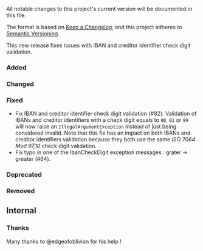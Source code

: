 All notable changes to this project's current version will be documented in this file.

The format is based on [Keep a Changelog](https://keepachangelog.com/en/1.0.0/), and this project adheres
to [Semantic Versioning](https://semver.org/spec/v2.0.0.html).

This new release fixes issues with IBAN and creditor identifier check digit validation.

### Added

### Changed

### Fixed

- Fix IBAN and creditor identifier check digit validation (#82). Validation of IBANs and creditor identifiers with a check digit equals to `00`, `01` or `99`
  will now raise an `IllegalArgumentException` instead of just being considered invalid. Note that this fix has an impact on both IBANs and creditor identifiers
  validation because they both use the same _ISO 7064 Mod 97,10_ check digit validation.
- Fix typo in one of the IbanCheckDigit exception messages : grater → greater (#84).

### Deprecated

### Removed

## Internal

### Thanks

Many thanks to @edgeofoblivion for his help !
